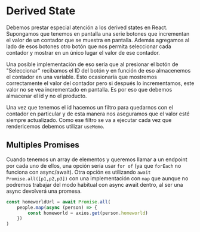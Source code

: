 # Derived State

Debemos prestar especial atención a los derived states en React. Supongamos que tenemos en pantalla una serie botones que incrementan el valor de un contador que se muestra en pantalla. Además agregamos al lado de esos botones otro botón que nos permita seleccionar cada contador y mostrar en un único lugar el valor de ese contador. 

Una posible implementación de eso sería que al presionar el botón de "Seleccionar" recibamos el ID del botón y en función de eso almacenemos el contador en una variable. Esto ocasionaría que mostremos correctamente el valor del contador pero si después lo incrementamos, este valor no se vea incrementado en pantalla. Es por eso que debemos almacenar el id y no el producto.

Una vez que tenemos el id hacemos un filtro para quedarnos con el contador en particular y de esta manera nos aseguramos que el valor esté siempre actualizado. Como ese filtro se va a ejecutar cada vez que rendericemos debemos utilizar `useMemo`.



## Multiples Promises

Cuando tenemos un array de elementos y queremos llamar a un endpoint por cada uno de ellos, una opción sería usar `for of` (ya que `forEach` no funciona con async/await). Otra opción es utilizando `await Promise.all([p1,p2,p3])` con una implementación con `map` que aunque no podremos trabajar del modo habitual con async await dentro, al ser una async devolverá una promesa.

```jsx
const homeworldUrl = await Promise.all(
	people.map(async (person) => {
		const homeworld = axios.get(person.homeworld)
	})
)
```

